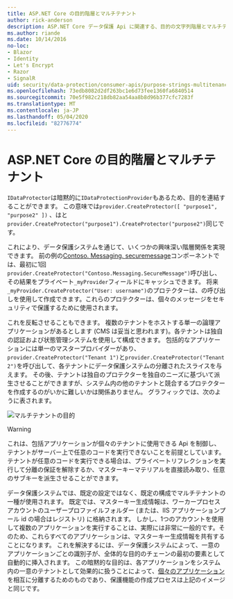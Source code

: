 ```yaml
---
title: ASP.NET Core の目的階層とマルチテナント
author: rick-anderson
description: ASP.NET Core データ保護 Api に関連する、目的の文字列階層とマルチテナントについて説明します。
ms.author: riande
ms.date: 10/14/2016
no-loc:
- Blazor
- Identity
- Let's Encrypt
- Razor
- SignalR
uid: security/data-protection/consumer-apis/purpose-strings-multitenancy
ms.openlocfilehash: 73edb8082d2df263bc1e6d73fee1360fa6840514
ms.sourcegitcommit: 70e5f982c218db82aa54aa8b8d96b377cfc7283f
ms.translationtype: MT
ms.contentlocale: ja-JP
ms.lasthandoff: 05/04/2020
ms.locfileid: "82776774"
---
```

# <a name="purpose-hierarchy-and-multi-tenancy-in-aspnet-core"></a>ASP.NET Core の目的階層とマルチテナント

`IDataProtector`は暗黙的に`IDataProtectionProvider`もあるため、目的を連結することができます。 この意味では`provider.CreateProtector([ "purpose1", "purpose2" ])` 、はと`provider.CreateProtector("purpose1").CreateProtector("purpose2")`同じです。

これにより、データ保護システムを通じて、いくつかの興味深い階層関係を実現できます。 前の例の[Contoso. Messaging. securemessage](xref:security/data-protection/consumer-apis/purpose-strings#data-protection-contoso-purpose)コンポーネントでは、最初に1回`provider.CreateProtector("Contoso.Messaging.SecureMessage")`呼び出し、その結果をプライベート`_myProvider`フィールドにキャッシュできます。 将来`_myProvider.CreateProtector("User: username")`のプロテクターは、の呼び出しを使用して作成できます。これらのプロテクターは、個々のメッセージをセキュリティで保護するために使用されます。

これを反転させることもできます。 複数のテナントをホストする単一の論理アプリケーションがあるとします (CMS は妥当と思われます)。各テナントは独自の認証および状態管理システムを使用して構成できます。 包括的なアプリケーションには単一のマスタープロバイダーがあり、 `provider.CreateProtector("Tenant 1")`と`provider.CreateProtector("Tenant 2")`を呼び出して、各テナントにデータ保護システムの分離されたスライスを与えます。 その後、テナントは独自のプロテクターを独自のニーズに基づいて派生させることができますが、システム内の他のテナントと競合するプロテクターを作成するのがいかに難しいかは関係ありません。 グラフィックでは、次のように表されます。

![マルチテナントの目的](purpose-strings-multitenancy/_static/purposes-multi-tenancy.png)

>[!WARNING]
> これは、包括アプリケーションが個々のテナントに使用できる Api を制御し、テナントがサーバー上で任意のコードを実行できないことを前提としています。 テナントが任意のコードを実行できる場合は、プライベートリフレクションを実行して分離の保証を解除するか、マスターキーマテリアルを直接読み取り、任意のサブキーを派生させることができます。

データ保護システムでは、既定の設定ではなく、既定の構成でマルチテナントの一種が使用されます。 既定では、マスターキー生成情報は、ワーカープロセスアカウントのユーザープロファイルフォルダー (または、IIS アプリケーションプール id の場合はレジストリ) に格納されます。 しかし、1つのアカウントを使用して複数のアプリケーションを実行することは、実際には非常に一般的です。そのため、これらすべてのアプリケーションは、マスターキー生成情報を共有することになります。 これを解決するには、データ保護システムによって、一意のアプリケーションごとの識別子が、全体的な目的のチェーンの最初の要素として自動的に挿入されます。 この暗黙的な目的は、各アプリケーションをシステム内の一意のテナントとして効果的に扱うことによって、[個々のアプリケーション](xref:security/data-protection/configuration/overview#per-application-isolation)を相互に分離するためのものであり、保護機能の作成プロセスは上記のイメージと同じです。
